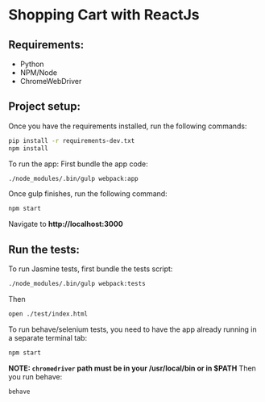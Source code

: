 Shopping Cart with ReactJs
==========================

Requirements:
-------------
- Python
- NPM/Node
- ChromeWebDriver

Project setup:
-------------
Once you have the requirements installed, run the following commands:
```bash
pip install -r requirements-dev.txt
npm install
```

To run the app:
First bundle the app code:
```bash
./node_modules/.bin/gulp webpack:app
```
Once gulp finishes, run the following command:
```bash
npm start
```
Navigate to **http://localhost:3000**

Run the tests:
--------------
To run Jasmine tests, first bundle the tests script:
```bash
./node_modules/.bin/gulp webpack:tests
```
Then
```bash
open ./test/index.html
```

To run behave/selenium tests, you need to have the app already running in a separate terminal tab:
```bash
npm start
```
**NOTE: `chromedriver` path must be in your /usr/local/bin or in $PATH**
Then you run behave:
```bash
behave
```

